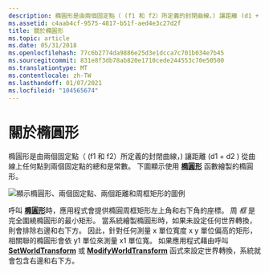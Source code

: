 ```yaml
---
description: 橢圓形是由兩個固定點（ (f1 和 f2）所定義的封閉曲線，) 讓距離 (d1 + d2 ) 從曲線上任何點到兩個固定點的總和是常數。
ms.assetid: c4aab4cf-9575-4817-b51f-aed4e3c27d2f
title: 關於橢圓形
ms.topic: article
ms.date: 05/31/2018
ms.openlocfilehash: 77c6b2774da9886e25d3e1dcca7c701b034e7b45
ms.sourcegitcommit: 831e8f3db78ab820e1710cede244553c70e50500
ms.translationtype: MT
ms.contentlocale: zh-TW
ms.lasthandoff: 01/07/2021
ms.locfileid: "104565674"
---
```

# <a name="about-ellipses"></a>關於橢圓形

橢圓形是由兩個固定點（ (f1 和 f2）所定義的封閉曲線，) 讓距離 (d1 + d2 ) 從曲線上任何點到兩個固定點的總和是常數。 下圖顯示使用 [**橢圓形**](/windows/desktop/api/Wingdi/nf-wingdi-ellipse) 函數繪製的橢圓形。

![顯示橢圓形、兩個固定點、兩個距離和周框矩形的圖例](images/csfsh-01.png)

呼叫 [**橢圓形**](/windows/desktop/api/Wingdi/nf-wingdi-ellipse)時，應用程式會提供橢圓周框矩形左上角和右下角的座標。 周 *框* 是完全圍繞橢圓形的最小矩形。 當系統繪製橢圓形時，如果未設定任何世界轉換，則會排除右邊和右下方。 因此，針對任何測量 x 單位寬度 x y 單位偏高的矩形，相關聯的橢圓形會依 y1 單位來測量 x1 單位寬。 如果應用程式藉由呼叫 [**SetWorldTransform**](/windows/desktop/api/Wingdi/nf-wingdi-setworldtransform) 或 [**ModifyWorldTransform**](/windows/desktop/api/Wingdi/nf-wingdi-modifyworldtransform) 函式來設定世界轉換，系統就會包含右邊和右下方。

 

 



